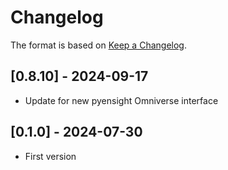 # Changelog

The format is based on [Keep a Changelog](https://keepachangelog.com/en/1.0.0/).

## [0.8.10] - 2024-09-17
- Update for new pyensight Omniverse interface

## [0.1.0] - 2024-07-30
- First version
